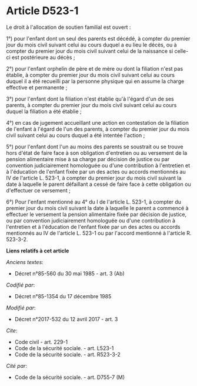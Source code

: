 # Article D523-1

Le droit à l'allocation de soutien familial est ouvert :

1°) pour l'enfant dont un seul des parents est décédé, à compter du premier jour du mois civil suivant celui au cours duquel
a eu lieu le décès, ou à compter du premier jour du mois civil suivant celui de la naissance si celle-ci est postérieure au
décès ;

2°) pour l'enfant orphelin de père et de mère ou dont la filiation n'est pas établie, à compter du premier jour du mois civil
suivant celui au cours duquel il a été recueilli par la personne physique qui en assume la charge effective et permanente ;

3°) pour l'enfant dont la filiation n'est établie qu'à l'égard d'un de ses parents, à compter du premier jour du mois civil
suivant celui au cours duquel la filiation a été établie ;

4°) en cas de jugement accueillant une action en contestation de la filiation de l'enfant à l'égard de l'un des parents, à
compter du premier jour du mois civil suivant celui au cours duquel a été intentée l'action ;

5°) pour l'enfant dont l'un au moins des parents se soustrait ou se trouve hors d'état de faire face à son obligation
d'entretien ou au versement de la pension alimentaire mise à sa charge par décision de justice ou par convention
judiciairement homologuée ou d'une contribution à l'entretien et à l'éducation de l'enfant fixée par un des actes ou accords
mentionnés au IV de l'article L. 523-1, à compter du premier jour du mois civil suivant la date à laquelle le parent
défaillant a cessé de faire face à cette obligation ou d'effectuer ce versement ;

6°) Pour l'enfant mentionné au 4° du I de l'article L. 523-1, à compter du premier jour du mois civil suivant la date à
laquelle le parent a commencé à effectuer le versement la pension alimentaire fixée par décision de justice, ou par
convention judiciairement homologuée ou d'une contribution à l'entretien et à l'éducation de l'enfant fixée par un des actes
ou accords mentionnés au IV de l'article L. 523-1 ou par l'accord mentionné à l'article R. 523-3-2.

**Liens relatifs à cet article**

_Anciens textes_:

  - Décret n°85-560 du 30 mai 1985 - art. 3 (Ab)

_Codifié par_:

  - Décret n°85-1354 du 17 décembre 1985

_Modifié par_:

  - Décret n°2017-532 du 12 avril 2017 - art. 3

_Cite_:

  - Code civil - art. 229-1
  - Code de la sécurité sociale. - art. L523-1
  - Code de la sécurité sociale. - art. R523-3-2

_Cité par_:

  - Code de la sécurité sociale. - art. D755-7 (M)
